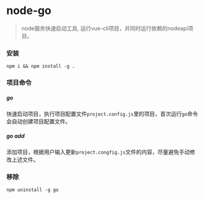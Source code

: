 # node-go

> node服务快速启动工具, 运行vue-cli项目，并同时运行依赖的nodeapi项目。

### 安装

```shell
npm i && npm install -g .
```



### 项目命令

##### go

快速启动项目，执行项目配置文件`project.config.js`里的项目，首次运行`go`命令会自动创建项目配置文件。

##### go add

添加项目，根据用户输入更新`project.congfig.js`文件的内容，尽量避免手动修改上述文件。





### 移除

```shell
npm uninstall -g go
```
